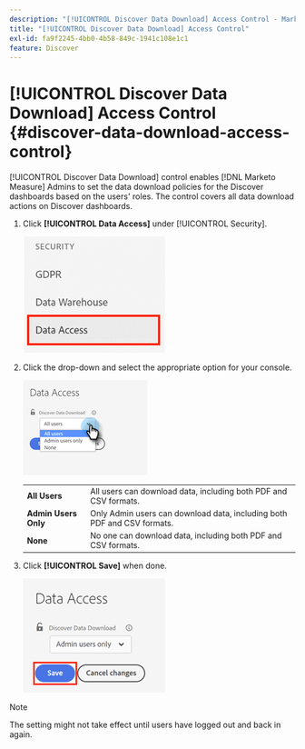 ```yaml
---
description: "[!UICONTROL Discover Data Download] Access Control - Marketo Measure - Product Documentation"
title: "[!UICONTROL Discover Data Download] Access Control"
exl-id: fa9f2245-4bb0-4b58-849c-1941c108e1c1
feature: Discover
---
```

# [!UICONTROL Discover Data Download] Access Control {#discover-data-download-access-control}

[!UICONTROL Discover Data Download] control enables [!DNL Marketo Measure] Admins to set the data download policies for the Discover dashboards based on the users' roles. The control covers all data download actions on Discover dashboards.

1. Click **[!UICONTROL Data Access]** under [!UICONTROL Security].

   ![](assets/discover-data-download-access-control-1.png)

1. Click the drop-down and select the appropriate option for your console.

   ![](assets/discover-data-download-access-control-2.png)

   <table>
    <tr>
     <td><strong>All Users</strong></td>
     <td>All users can download data, including both PDF and CSV formats.</td>
    </tr>
    <tr>
     <td><strong>Admin Users Only</strong></td>
     <td>Only Admin users can download data, including both PDF and CSV formats.</td>
    </tr>
    <tr>
     <td><strong>None</strong></td>
     <td>No one can download data, including both PDF and CSV formats.</td>
    </tr>
   </table>

1. Click **[!UICONTROL Save]** when done.

   ![](assets/discover-data-download-access-control-3.png)

>[!NOTE]
>
>The setting might not take effect until users have logged out and back in again.
